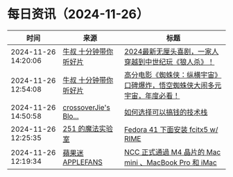 ﻿# 每日资讯（2024-11-26）

|时间|来源|标题|
|---|---|---|
|2024-11-26 14:20:06|[牛叔 十分钟带你听好片](https://getpodcast.xyz/data/ximalaya/11534451.xml)|[2024最新无厘头喜剧，一家人穿越到中世纪玩《狼人杀》！](https://www.ximalaya.com/sound/778498109)|
|2024-11-26 12:54:08|[牛叔 十分钟带你听好片](https://getpodcast.xyz/data/ximalaya/11534451.xml)|[高分电影《蜘蛛侠：纵横宇宙》口碑爆炸，悟空蜘蛛侠大闹多元宇宙，年度必看！](https://www.ximalaya.com/sound/778463849)|
|2024-11-26 14:50:58|[crossoverJie's Blo...](https://crossoverjie.top/atom.xml)|[如何选择可以搞钱的技术栈](http://crossoverjie.top/2024/11/26/ob/%E5%A6%82%E4%BD%95%E9%80%89%E6%8B%A9%E5%8F%AF%E4%BB%A5%E6%90%9E%E9%92%B1%E7%9A%84%E6%8A%80%E6%9C%AF%E6%A0%88/)|
|2024-11-26 12:25:35|[251 的魔法实验室](https://blog.251.sh/feed/)|[Fedora 41 下面安装 fcitx5 w/ RIME](https://blog.251.sh/fedora-41-install-fcitx5-with-rime)|
|2024-11-26 12:19:34|[蘋果迷 APPLEFANS](https://applefans.today/feed/)|[NCC 正式通過 M4 晶片的 Mac mini 、MacBook Pro 和 iMac](https://applefans.today/2024-11-m4-ncc-mac-mini-imac-mbp/)|
